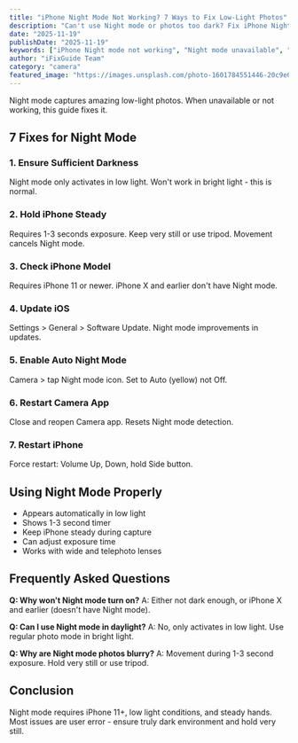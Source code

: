```yaml
---
title: "iPhone Night Mode Not Working? 7 Ways to Fix Low-Light Photos"
description: "Can't use Night mode or photos too dark? Fix iPhone Night mode issues and improve low-light photography with our guide."
date: "2025-11-19"
publishDate: "2025-11-19"
keywords: ["iPhone Night mode not working", "Night mode unavailable", "low light photos iPhone", "fix Night mode", "dark photos iPhone"]
author: "iFixGuide Team"
category: "camera"
featured_image: "https://images.unsplash.com/photo-1601784551446-20c9e07cdbdb?w=1200&q=80"
---
```


Night mode captures amazing low-light photos. When unavailable or not working, this guide fixes it.

## 7 Fixes for Night Mode

### 1. Ensure Sufficient Darkness
Night mode only activates in low light. Won't work in bright light - this is normal.

### 2. Hold iPhone Steady
Requires 1-3 seconds exposure. Keep very still or use tripod. Movement cancels Night mode.

### 3. Check iPhone Model
Requires iPhone 11 or newer. iPhone X and earlier don't have Night mode.

### 4. Update iOS
Settings > General > Software Update. Night mode improvements in updates.

### 5. Enable Auto Night Mode
Camera > tap Night mode icon. Set to Auto (yellow) not Off.

### 6. Restart Camera App
Close and reopen Camera app. Resets Night mode detection.

### 7. Restart iPhone
Force restart: Volume Up, Down, hold Side button.

## Using Night Mode Properly
- Appears automatically in low light
- Shows 1-3 second timer
- Keep iPhone steady during capture
- Can adjust exposure time
- Works with wide and telephoto lenses

## Frequently Asked Questions

**Q: Why won't Night mode turn on?**
A: Either not dark enough, or iPhone X and earlier (doesn't have Night mode).

**Q: Can I use Night mode in daylight?**
A: No, only activates in low light. Use regular photo mode in bright light.

**Q: Why are Night mode photos blurry?**
A: Movement during 1-3 second exposure. Hold very still or use tripod.

## Conclusion
Night mode requires iPhone 11+, low light conditions, and steady hands. Most issues are user error - ensure truly dark environment and hold very still.
